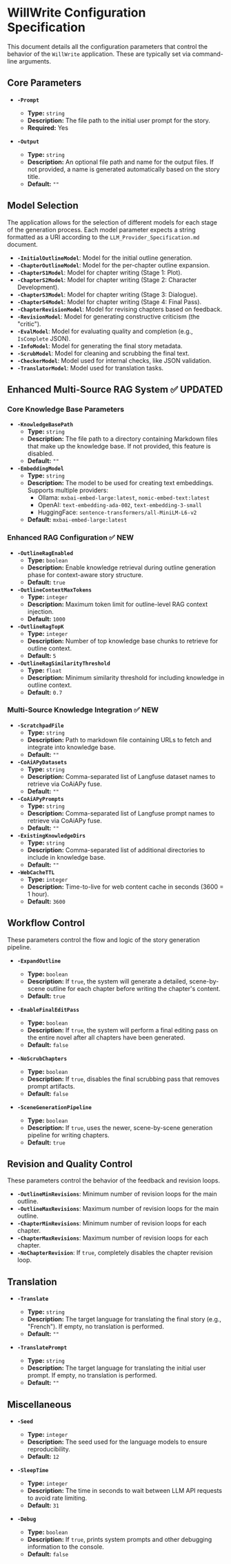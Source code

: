 # WillWrite Configuration Specification

This document details all the configuration parameters that control the behavior of the `WillWrite` application. These are typically set via command-line arguments.

## Core Parameters

-   **`-Prompt`**
    -   **Type:** `string`
    -   **Description:** The file path to the initial user prompt for the story.
    -   **Required:** Yes

-   **`-Output`**
    -   **Type:** `string`
    -   **Description:** An optional file path and name for the output files. If not provided, a name is generated automatically based on the story title.
    -   **Default:** `""`

## Model Selection

The application allows for the selection of different models for each stage of the generation process. Each model parameter expects a string formatted as a URI according to the `LLM_Provider_Specification.md` document.

-   **`-InitialOutlineModel`**: Model for the initial outline generation.
-   **`-ChapterOutlineModel`**: Model for the per-chapter outline expansion.
-   **`-ChapterS1Model`**: Model for chapter writing (Stage 1: Plot).
-   **`-ChapterS2Model`**: Model for chapter writing (Stage 2: Character Development).
-   **`-ChapterS3Model`**: Model for chapter writing (Stage 3: Dialogue).
-   **`-ChapterS4Model`**: Model for chapter writing (Stage 4: Final Pass).
-   **`-ChapterRevisionModel`**: Model for revising chapters based on feedback.
-   **`-RevisionModel`**: Model for generating constructive criticism (the "critic").
-   **`-EvalModel`**: Model for evaluating quality and completion (e.g., `IsComplete` JSON).
-   **`-InfoModel`**: Model for generating the final story metadata.
-   **`-ScrubModel`**: Model for cleaning and scrubbing the final text.
-   **`-CheckerModel`**: Model used for internal checks, like JSON validation.
-   **`-TranslatorModel`**: Model used for translation tasks.

## Enhanced Multi-Source RAG System ✅ **UPDATED**

### Core Knowledge Base Parameters

-   **`-KnowledgeBasePath`**
    -   **Type:** `string`
    -   **Description:** The file path to a directory containing Markdown files that make up the knowledge base. If not provided, this feature is disabled.
    -   **Default:** `""`
-   **`-EmbeddingModel`**
    -   **Type:** `string`
    -   **Description:** The model to be used for creating text embeddings. Supports multiple providers:
        - Ollama: `mxbai-embed-large:latest`, `nomic-embed-text:latest`
        - OpenAI: `text-embedding-ada-002`, `text-embedding-3-small`  
        - HuggingFace: `sentence-transformers/all-MiniLM-L6-v2`
    -   **Default:** `mxbai-embed-large:latest`

### Enhanced RAG Configuration ✅ **NEW**

-   **`-OutlineRagEnabled`**
    -   **Type:** `boolean`
    -   **Description:** Enable knowledge retrieval during outline generation phase for context-aware story structure.
    -   **Default:** `true`
-   **`-OutlineContextMaxTokens`**
    -   **Type:** `integer`
    -   **Description:** Maximum token limit for outline-level RAG context injection.
    -   **Default:** `1000`
-   **`-OutlineRagTopK`**
    -   **Type:** `integer`
    -   **Description:** Number of top knowledge base chunks to retrieve for outline context.
    -   **Default:** `5`
-   **`-OutlineRagSimilarityThreshold`**
    -   **Type:** `float`
    -   **Description:** Minimum similarity threshold for including knowledge in outline context.
    -   **Default:** `0.7`

### Multi-Source Knowledge Integration ✅ **NEW**

-   **`-ScratchpadFile`**
    -   **Type:** `string`
    -   **Description:** Path to markdown file containing URLs to fetch and integrate into knowledge base.
    -   **Default:** `""`
-   **`-CoAiAPyDatasets`**
    -   **Type:** `string`
    -   **Description:** Comma-separated list of Langfuse dataset names to retrieve via CoAiAPy fuse.
    -   **Default:** `""`
-   **`-CoAiAPyPrompts`**
    -   **Type:** `string`
    -   **Description:** Comma-separated list of Langfuse prompt names to retrieve via CoAiAPy fuse.
    -   **Default:** `""`
-   **`-ExistingKnowledgeDirs`**
    -   **Type:** `string`
    -   **Description:** Comma-separated list of additional directories to include in knowledge base.
    -   **Default:** `""`
-   **`-WebCacheTTL`**
    -   **Type:** `integer`
    -   **Description:** Time-to-live for web content cache in seconds (3600 = 1 hour).
    -   **Default:** `3600`

## Workflow Control

These parameters control the flow and logic of the story generation pipeline.

-   **`-ExpandOutline`**
    -   **Type:** `boolean`
    -   **Description:** If `true`, the system will generate a detailed, scene-by-scene outline for each chapter before writing the chapter's content.
    -   **Default:** `true`

-   **`-EnableFinalEditPass`**
    -   **Type:** `boolean`
    -   **Description:** If `true`, the system will perform a final editing pass on the entire novel after all chapters have been generated.
    -   **Default:** `false`

-   **`-NoScrubChapters`**
    -   **Type:** `boolean`
    -   **Description:** If `true`, disables the final scrubbing pass that removes prompt artifacts.
    -   **Default:** `false`

-   **`-SceneGenerationPipeline`**
    -   **Type:** `boolean`
    -   **Description:** If `true`, uses the newer, scene-by-scene generation pipeline for writing chapters.
    -   **Default:** `true`

## Revision and Quality Control

These parameters control the behavior of the feedback and revision loops.

-   **`-OutlineMinRevisions`**: Minimum number of revision loops for the main outline.
-   **`-OutlineMaxRevisions`**: Maximum number of revision loops for the main outline.
-   **`-ChapterMinRevisions`**: Minimum number of revision loops for each chapter.
-   **`-ChapterMaxRevisions`**: Maximum number of revision loops for each chapter.
-   **`-NoChapterRevision`**: If `true`, completely disables the chapter revision loop.

## Translation

-   **`-Translate`**
    -   **Type:** `string`
    -   **Description:** The target language for translating the final story (e.g., "French"). If empty, no translation is performed.
    -   **Default:** `""`

-   **`-TranslatePrompt`**
    -   **Type:** `string`
    -   **Description:** The target language for translating the initial user prompt. If empty, no translation is performed.
    -   **Default:** `""`

## Miscellaneous

-   **`-Seed`**
    -   **Type:** `integer`
    -   **Description:** The seed used for the language models to ensure reproducibility.
    -   **Default:** `12`

-   **`-SleepTime`**
    -   **Type:** `integer`
    -   **Description:** The time in seconds to wait between LLM API requests to avoid rate limiting.
    -   **Default:** `31`

-   **`-Debug`**
    -   **Type:** `boolean`
    -   **Description:** If `true`, prints system prompts and other debugging information to the console.
    -   **Default:** `false`

